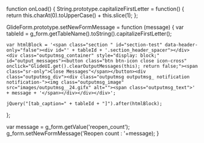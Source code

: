function onLoad() {
  String.prototype.capitalizeFirstLetter = function() {
	return this.charAt(0).toUpperCase() + this.slice(1);
};
 
GlideForm.prototype.setNewFormMessage = function (message) {
	var tableId = g_form.getTableName().toString().capitalizeFirstLetter();
 
	var htmlBlock = '<span class="section " id="section-test" data-header-only="false"><div id="' + tableId + '.section_header_spacer"></div><div class="outputmsg_container" style="display: block;" id="output_messages"><button class="btn btn-icon close icon-cross" onclick="GlideUI.get().clearOutputMessages(this); return false;"><span class="sr-only">Close Messages"</span></button><div class="outputmsg_div"><div class="outputmsg outputmsg_ notification notification-"><img class="outputmsg_image" src="images/outputmsg__24.gifx" alt=""><span class="outputmsg_text">' + message + '</span></div></div></div>';
 
	jQuery("[tab_caption=" + tableId + "]").after(htmlBlock);
};
 
 
var message = g_form.getValue('reopen_count');
g_form.setNewFormMessage('Reopen count : '+message);
	}
